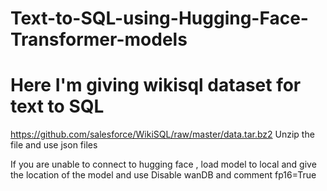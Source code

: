# Text-to-SQL-using-Hugging-Face-Transformer-models


# Here I'm giving wikisql dataset for text to SQL
https://github.com/salesforce/WikiSQL/raw/master/data.tar.bz2
Unzip the file and use json files

If you are unable to connect to hugging face , load model to local
and give the location of the model and use
Disable wanDB and comment fp16=True
